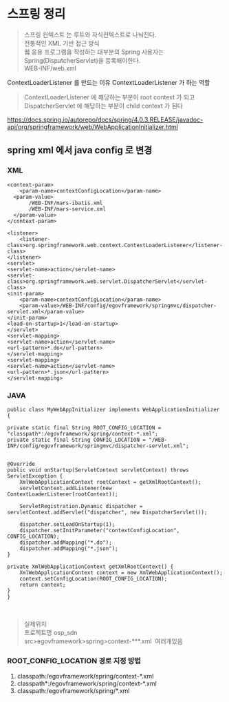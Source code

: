 # 스프링 정리

> 스프링 컨텍스트 는 루트와 자식컨텍스트로 나눠진다.  
> 전통적인 XML 기반 접근 방식  
> 웹 응용 프로그램을 작성하는 대부분의 Spring 사용자는 Spring(DispatcherServlet)을 등록해야한다.  
> WEB-INF/web.xml  

ContextLoaderListener 를 만드는 이유
ContextLoaderListener 가 하는 역할

> ContextLoaderListener 에 해당하는 부분이 root context 가 되고  
> DispatcherServlet 에 해당하는 부분이 child context 가 된다  

https://docs.spring.io/autorepo/docs/spring/4.0.3.RELEASE/javadoc-api/org/springframework/web/WebApplicationInitializer.html

## spring xml 에서 java config 로 변경 


### XML

    <context-param>
        <param-name>contextConfigLocation</param-name>
      <param-value>
           /WEB-INF/mars-ibatis.xml 
           /WEB-INF/mars-service.xml 
      </param-value>
    </context-param>

    <listener>
        <listener-class>org.springframework.web.context.ContextLoaderListener</listener-class>
    </listener>
    <servlet>
	<servlet-name>action</servlet-name>
	<servlet-class>org.springframework.web.servlet.DispatcherServlet</servlet-class>
	<init-param>
		<param-name>contextConfigLocation</param-name>
		<param-value>/WEB-INF/config/egovframework/springmvc/dispatcher-servlet.xml</param-value>
	</init-param>
	<load-on-startup>1</load-on-startup>
    </servlet>
    <servlet-mapping>
	<servlet-name>action</servlet-name>
	<url-pattern>*.do</url-pattern>
    </servlet-mapping>
    <servlet-mapping>
	<servlet-name>action</servlet-name>
	<url-pattern>*.json</url-pattern>
    </servlet-mapping>

### JAVA

    public class MyWebAppInitializer implements WebApplicationInitializer {

	private static final String ROOT_CONFIG_LOCATION = "classpath*:/egovframework/spring/context-*.xml";
	private static final String CONFIG_LOCATION = "/WEB-INF/config/egovframework/springmvc/dispatcher-servlet.xml";
	
	
	@Override
	public void onStartup(ServletContext servletContext) throws ServletException {
		XmlWebApplicationContext rootContext = getXmlRootContext();
		servletContext.addListener(new ContextLoaderListener(rootContext));
		
		ServletRegistration.Dynamic dispatcher = servletContext.addServlet("dispatcher", new DispatcherServlet());
       
		dispatcher.setLoadOnStartup(1);
		dispatcher.setInitParameter("contextConfigLocation", CONFIG_LOCATION);
		dispatcher.addMapping("*.do");
		dispatcher.addMapping("*.json");
	}
	
	private XmlWebApplicationContext getXmlRootContext() {
		XmlWebApplicationContext context = new XmlWebApplicationContext();
		context.setConfigLocation(ROOT_CONFIG_LOCATION);
		return context;
	}
    }
    
 > 실제위치  
 > 프로젝트명 osp_sdn  
 > src>egovframework>spring>context-***.xml  여러개있음  

### ROOT_CONFIG_LOCATION 경로 지정 방법

1. classpath:/egovframework/spring/context-*.xml
2. classpath*:/egovframework/spring/context-*.xml
3. classpath:/egovframework/spring/*.xml








